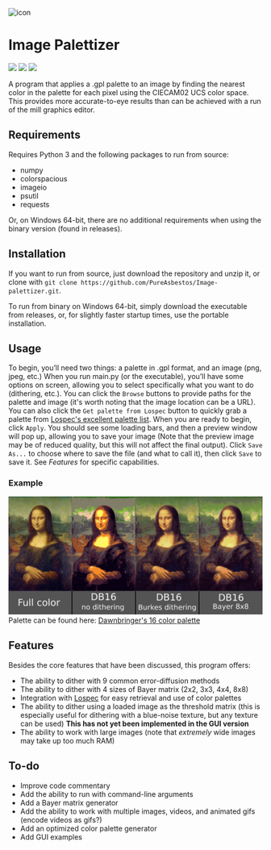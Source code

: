 ![icon](https://github.com/PureAsbestos/Image-palettizer/blob/master/icon.ico)
# Image Palettizer
![](https://img.shields.io/github/license/pureasbestos/image-palettizer.svg) ![](https://img.shields.io/github/languages/code-size/pureasbestos/image-palettizer.svg) ![](https://img.shields.io/badge/version-3.1.0--dev-mediumpurple.svg)

A program that applies a .gpl palette to an image by finding the nearest color in the palette for each pixel using the CIECAM02 UCS color space. This provides more accurate-to-eye results than can be achieved with a run of the mill graphics editor.

## Requirements
Requires Python 3 and the following packages to run from source:
- numpy
- colorspacious
- imageio
- psutil
- requests

Or, on Windows 64-bit, there are no additional requirements when using the binary version (found in releases).

## Installation
If you want to run from source, just download the repository and unzip it, or clone with `git clone https://github.com/PureAsbestos/Image-palettizer.git`. 

To run from binary on Windows 64-bit, simply download the executable from releases, or, for slightly faster startup times, use the portable installation.

## Usage
To begin, you’ll need two things: a palette in .gpl format, and an image (png, jpeg, etc.) When you run main.py (or the executable), you’ll have some options on screen, allowing you to select specifically what you want to do (dithering, etc.). You can click the `Browse` buttons to provide paths for the palette and image (it's worth noting that the image location can be a URL). You can also click the `Get palette from Lospec` button to quickly grab a palette from [Lospec's excellent palette list](https://lospec.com/palette-list). When you are ready to begin, click `Apply`. You should see some loading bars, and then a preview window will pop up, allowing you to save your image (Note that the preview image may be of reduced quality, but this will not affect the final output). Click `Save As...` to choose where to save the file (and what to call it), then click `Save` to save it. See *Features* for specific capabilities.

### Example
![Mona Lisa Palettization](https://github.com/PureAsbestos/Image-palettizer/blob/master/mona-lisa.png)
Palette can be found here: [Dawnbringer's 16 color palette](https://lospec.com/palette-list/dawnbringer-16)

## Features
Besides the core features that have been discussed, this program offers:
- The ability to dither with 9 common error-diffusion methods
- The ability to dither with 4 sizes of Bayer matrix (2x2, 3x3, 4x4, 8x8)
- Integration with [Lospec](https://lospec.com/palette-list) for easy retrieval and use of color palettes
- The ability to dither using a loaded image as the threshold matrix (this is especially useful for dithering with a blue-noise texture, but any texture can be used) **This has not yet been implemented in the GUI version**
- The ability to work with large images (note that *extremely* wide images may take up too much RAM)

## To-do
- Improve code commentary
- Add the ability to run with command-line arguments
- Add a Bayer matrix generator
- Add the ability to work with multiple images, videos, and animated gifs (encode videos as gifs?)
- Add an optimized color palette generator
- Add GUI examples
